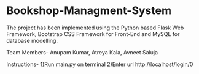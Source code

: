 # Bookshop-Managment-System

The project has been implemented using the Python based Flask Web Framework, Bootstrap CSS Framework for Front-End and
MySQL for database modelling.

Team Members- Anupam Kumar, Atreya Kala, Avneet Saluja

Instructions-
  1)Run main.py on terminal
  2)Enter url http://localhost/login/0
